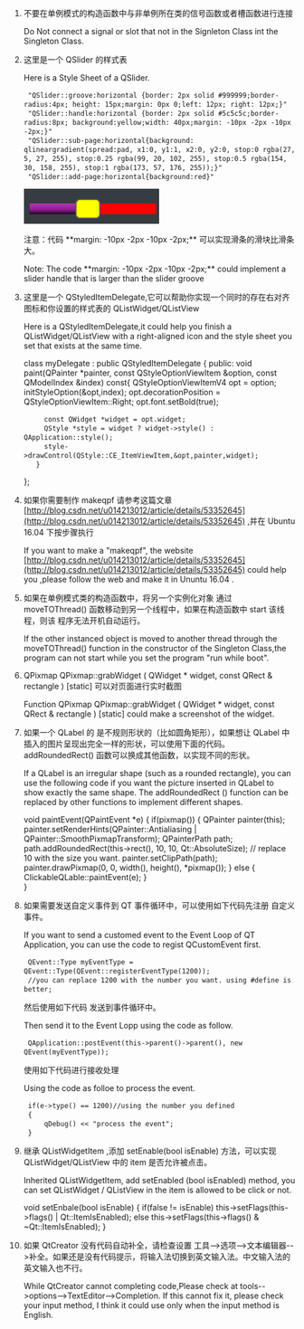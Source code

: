 1. 不要在单例模式的构造函数中与非单例所在类的信号函数或者槽函数进行连接<p> Do Not connect a signal or slot that not in the Signleton Class int the Singleton Class.<p>

2. 这里是一个 QSlider 的样式表<p>Here is a Style Sheet of a QSlider.<p>

        "QSlider::groove:horizontal {border: 2px solid #999999;border-radius:4px; height: 15px;margin: 0px 0;left: 12px; right: 12px;}"
        "QSlider::handle:horizontal {border: 2px solid #5c5c5c;border-radius:8px; background:yellow;width: 40px;margin: -10px -2px -10px -2px;}"
        "QSlider::sub-page:horizontal{background: qlineargradient(spread:pad, x1:0, y1:1, x2:0, y2:0, stop:0 rgba(27, 5, 27, 255), stop:0.25 rgba(99, 20, 102, 255), stop:0.5 rgba(154, 30, 158, 255), stop:1 rgba(173, 57, 176, 255));}"
        "QSlider::add-page:horizontal{background:red}"
	 ![QSlider](image/QSliderStyleSheet.png)<p>
	<p>注意：代码 **margin: -10px -2px -10px -2px;** 可以实现滑条的滑块比滑条大。
	<p>Note: The code **margin: -10px -2px -10px -2px;** could implement a slider handle that is larger than the slider groove

3. 这里是一个 QStyledItemDelegate,它可以帮助你实现一个同时的存在右对齐图标和你设置的样式表的 QListWidget/QListView <p>Here is a QStyledItemDelegate,it could help you finish a QListWidget/QListView with a right-aligned icon and the style sheet you set that exists at the same time.
	
	class myDelegate : public QStyledItemDelegate
	{
		public:
		void paint(QPainter *painter, const QStyleOptionViewItem &option, const QModelIndex &index) const{
			QStyleOptionViewItemV4 opt = option;
		    initStyleOption(&opt,index);
		    opt.decorationPosition = QStyleOptionViewItem::Right;
		    opt.font.setBold(true);
    
		    const QWidget *widget = opt.widget;
		    QStyle *style = widget ? widget->style() : QApplication::style();
		    style->drawControl(QStyle::CE_ItemViewItem,&opt,painter,widget);
		  }
	};
	
4. 如果你需要制作 makeqpf 请参考这篇文章 [http://blog.csdn.net/u014213012/article/details/53352645](http://blog.csdn.net/u014213012/article/details/53352645) ,并在 Ubuntu 16.04 下按步骤执行 <p>If you want to make a "makeqpf", the website  [http://blog.csdn.net/u014213012/article/details/53352645](http://blog.csdn.net/u014213012/article/details/53352645) could help you ,please follow the web and make it in Ununtu 16.04 .<p>

5. 如果在单例模式类的构造函数中，将另一个实例化对象 通过 moveTOThread() 函数移动到另一个线程中，如果在构造函数中 start 该线程，则该 程序无法开机自动运行。<p> If the other instanced object is moved to another thread through the moveTOThread() function in the constructor of the Singleton Class,the program can not start while you set the program "run while boot".

6. QPixmap QPixmap::grabWidget ( QWidget * widget, const QRect & rectangle ) [static] 可以对页面进行实时截图<p>Function QPixmap QPixmap::grabWidget ( QWidget * widget, const QRect & rectangle ) [static] could make a screenshot of the widget.

7. 如果一个 QLabel 的 是不规则形状的（比如圆角矩形），如果想让 QLabel 中插入的图片呈现出完全一样的形状，可以使用下面的代码。addRoundedRect() 函数可以换成其他函数，以实现不同的形状。<p>If a QLabel is an irregular shape (such as a rounded rectangle), you can use the following code if you want the picture inserted in QLabel to show exactly the same shape. The addRoundedRect () function can be replaced by other functions to implement different shapes.

	void paintEvent(QPaintEvent *e)
	{
		if(pixmap())
		{
			QPainter painter(this);
			painter.setRenderHints(QPainter::Antialiasing | QPainter::SmoothPixmapTransform);
			QPainterPath path;
			path.addRoundedRect(this->rect(), 10, 10, Qt::AbsoluteSize);
			// replace 10 with the size you want.
			painter.setClipPath(path);
			painter.drawPixmap(0, 0, width(), height(), *pixmap());
		}
		else
		{
			 ClickableQLable::paintEvent(e);
		}     
	}
	
8. 如果需要发送自定义事件到 QT 事件循环中，可以使用如下代码先注册 自定义事件。<p>If you want to send a customed event to the Event Loop of QT Application, you can use the code to regist QCustomEvent first.<p>

		QEvent::Type myEventType = QEvent::Type(QEvent::registerEventType(1200));
		//you can replace 1200 with the number you want. using #define is better;
		
    <p>然后使用如下代码 发送到事件循环中。<p> Then send it to the Event Lopp using the code as follow.<p>
	
		QApplication::postEvent(this->parent()->parent(), new QEvent(myEventType));	
	<p>使用如下代码进行接收处理<p> Using the code as folloe to process the event.<p>
		
		if(e->type() == 1200)//using the number you defined
		{
			qDebug() << "process the event";
		}
	
	
9. 继承 QListWidgetItem ,添加 setEnable(bool isEnable) 方法，可以实现 QListWidget/QListView 中的 item 是否允许被点击。<p>Inherited QListWidgetItem, add setEnabled (bool isEnabled) method, you can set QListWidget / QListView in the item is allowed to be click or not.

	void setEnbale(bool isEnable)
	{
	    if(false != isEnable)
	        this->setFlags(this->flags() | Qt::ItemIsEnabled);
	    else
	        this->setFlags(this->flags() & ~Qt::ItemIsEnabled);
	}
	
10. 如果 QtCreator 没有代码自动补全，请检查设置 工具-->选项-->文本编辑器-->补全。如果还是没有代码提示，将输入法切换到英文输入法。中文输入法的英文输入也不行。<p>
 While QtCreator cannot completing code,Please check at tools-->options-->TextEditor-->Completion. If this cannot fix it, please check your input method, I think it could use only when the input method is English.

